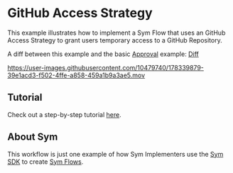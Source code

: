 # GitHub Access Strategy

This example illustrates how to implement a Sym Flow that uses an GitHub Access Strategy to grant users temporary access to a GitHub Repository.

A diff between this example and the basic [Approval](../approvals) example: [Diff](https://github.com/symopsio/examples/compare/91cdf133f2e23e54f9bb4c80f859ec82ebecb863...8a07bda6160cddcca11b318c283ebb39aa9c835e)

https://user-images.githubusercontent.com/10479740/178339879-39e1acd3-f502-4ffe-a858-459a1b9a3ae5.mov

## Tutorial

Check out a step-by-step tutorial [here](https://docs.symops.com/docs/github).

## About Sym

This workflow is just one example of how Sym Implementers use the [Sym SDK](https://docs.symops.com/docs) to create [Sym Flows](https://docs.symops.com/docs/sym-access-flows).
